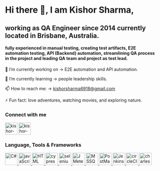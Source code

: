 # Hi there 👋, I am Kishor Sharma, 
## working as QA Engineer since 2014 currently located in Brisbane, Australia.
#### fully experienced in manual testing, creating test artifacts, E2E automation testing, API (Backend) automation, streamlining QA process in the project and leading QA team and project as test lead.

 🔭 I’m currently working on -> E2E automation and API automation.
 
🌱 I’m currently learning -> people leadership skills.

 📫 How to reach me: -> kishorsharma6918@gmail.com

⚡ Fun fact: love adventures, watching movies, and exploring nature.

### Connect with me
<p align="left">
<a href="https://www.linkedin.com/in/kishorsharma69" target="blank"><img align="center" src="https://seeklogo.com/images/L/linkedin-icon-logo-05B2880899-seeklogo.com.png" alt="kishor-sharma" height="40" width="40" /></a>
<a href="https://kishorsharma69.wordpress.com/" target="blank"><img align="center" src="https://seeklogo.com/images/W/wordpress-icon-logo-45667D3313-seeklogo.com.png" alt="kishor-sharma" height="40" width="40" /></a>
</p>

 ### Language, Tools & Frameworks
 <p align="left">
      <a href="https://learn.microsoft.com/en-us/dotnet/csharp/" target="_blank" rel="noreferrer"> <img src="https://upload.wikimedia.org/wikipedia/commons/thumb/0/0d/C_Sharp_wordmark.svg/1200px-C_Sharp_wordmark.svg.png" alt="C#" width="40" height="40"/> </a>
     <a href="https://www.javascript.com/" target="_blank" rel="noreferrer"> <img src="https://seeklogo.com/images/J/java-script-js-logo-ACF4AE5082-seeklogo.com.png" alt="javaScript" width="40" height="40"/> </a>
     <a href="https://html.com/" target="_blank" rel="noreferrer"> <img src="https://seeklogo.com/images/H/html5-with-wordmark-color-logo-4259B7F24F-seeklogo.com.png" alt="HTML" width="40" height="40"/> </a>
  <a href="https://www.cypress.io/" target="_blank" rel="noreferrer"> <img src="https://www.cypress.io/images/layouts/navbar-brand.svg" alt="cypress" width="40" height="40"/> </a> 
    <a href="https://www.selenium.dev/documentation/webdriver/" target="_blank" rel="noreferrer"> <img src="https://seeklogo.com/images/S/selenium-logo-DB9103D7CF-seeklogo.com.png" alt="seleniumWebDriver" width="40" height="40"/> </a>
      <a href="https://jmeter.apache.org/" target="_blank" rel="noreferrer"> <img src="https://jmeter.apache.org/images/asf-logo.svg" alt="JMeter" width="40" height="40"/> </a>
       <a href="https://www.microsoft.com/en-au/sql-server/sql-server-2019" target="_blank" rel="noreferrer"> <img src="https://seeklogo.com/images/M/microsoft-sql-server-2008-logo-EF404ACF5E-seeklogo.com.png" alt="MSSQL" width="40" height="40"/> </a>
        <a href="https://www.postman.com/" target="_blank" rel="noreferrer"> <img src="https://seeklogo.com/images/P/postman-logo-0087CA0D15-seeklogo.com.png" alt="PostMan" width="40" height="40"/> </a>
         <a href="https://www.jenkins.io/" target="_blank" rel="noreferrer"> <img src="https://www.jenkins.io/images/logos/jenkins/Jenkins-stop-the-war.svg" alt="Jenkins" width="40" height="40"/> </a>
     <a href="https://circleci.com/" target="_blank" rel="noreferrer"> <img src="https://d3r49iyjzglexf.cloudfront.net/circleci-logo-horizontal-twitter-48d4d4cde22c26476d5c81b91630c2da5357c0cd21ff3183a0ae997d3e999bb2.png" alt="circleCI" width="40" height="40"/> </a>
          <a href="https://www.charlesproxy.com/" target="_blank" rel="noreferrer"> <img src="https://encrypted-tbn0.gstatic.com/images?q=tbn:ANd9GcRVXbifNfSgzzPjdKY5eBLmxlgL2TXG2pzarK1DrukGC99QvVhst3Al95l-IRhIwodC9g&usqp=CAU" alt="charlesProxy" width="40" height="40"/> </a>
  
</p>
